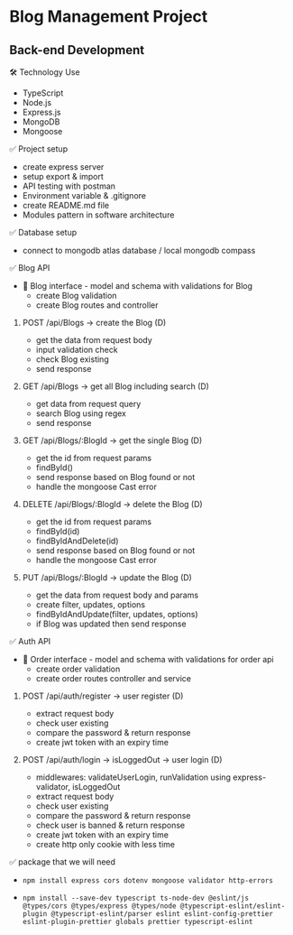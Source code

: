 # Blog Management Project
## Back-end Development

🛠️ Technology Use
   - TypeScript
   - Node.js
   - Express.js
   - MongoDB 
   - Mongoose

✅ Project setup
   - create express server
   - setup export & import
   - API testing with postman
   - Environment variable & .gitignore
   - create README.md file
   - Modules pattern in software architecture


✅ Database setup
   - connect to mongodb atlas database / local mongodb compass


✅ Blog API
 - 🔖 Blog interface - model and schema with validations for Blog
    - create Blog validation
    - create Blog routes and controller

1. POST /api/Blogs -> create the Blog (D)
    - get the data from request body
    - input validation check
    - check Blog existing
    - send response

2. GET /api/Blogs -> get all Blog including search (D)
    - get data from request query
    - search Blog using regex
    - send response    

3. GET /api/Blogs/:BlogId -> get the single Blog (D)
    - get the id from request params
    - findById()
    - send response based on Blog found or not
    - handle the mongoose Cast error

4. DELETE /api/Blogs/:BlogId -> delete the Blog (D)
    - get the id from request params
    - findById(id)
    - findByIdAndDelete(id)
    - send response based on Blog found or not
    - handle the mongoose Cast error

5. PUT /api/Blogs/:BlogId -> update the Blog (D)
    - get the data from request body and params
    - create filter, updates, options
    - findByIdAndUpdate(filter, updates, options)
    - if Blog was updated then send response


✅ Auth API
- 🔖 Order interface - model and schema with validations for order api
    - create order validation
    - create order routes controller and service

 1. POST /api/auth/register ->  user register (D)
    - extract request body
    - check user existing
    - compare the password & return response
    - create jwt token with an expiry time   

1. POST /api/auth/login -> isLoggedOut -> user login (D)
    - middlewares: validateUserLogin, runValidation using express-validator, isLoggedOut
    - extract request body
    - check user existing
    - compare the password & return response
    - check user is banned & return response
    - create jwt token with an expiry time
    - create http only cookie with less time

✅ package that we will need
 - `npm install express cors dotenv mongoose validator http-errors`

 - `npm install --save-dev typescript ts-node-dev @eslint/js @types/cors @types/express @types/node @typescript-eslint/eslint-plugin @typescript-eslint/parser eslint eslint-config-prettier eslint-plugin-prettier globals prettier typescript-eslint`